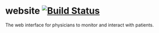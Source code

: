 # website [![Build Status](https://travis-ci.org/survivewithme/website.svg?branch=master)](https://travis-ci.org/survivewithme/website)

The web interface for physicians to monitor and interact with patients.
